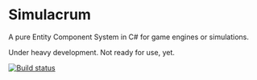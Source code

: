 # Simulacrum
A pure Entity Component System in C# for game engines or simulations.

Under heavy development. Not ready for use, yet.

[![Build status](https://ci.appveyor.com/api/projects/status/9ptbm4jaaks2a1gw?svg=true)](https://ci.appveyor.com/project/pglaspey/simulacrum)
